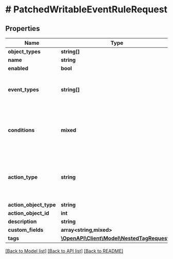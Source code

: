 # # PatchedWritableEventRuleRequest

## Properties

Name | Type | Description | Notes
------------ | ------------- | ------------- | -------------
**object_types** | **string[]** |  | [optional]
**name** | **string** |  | [optional]
**enabled** | **bool** |  | [optional]
**event_types** | **string[]** | The types of event which will trigger this rule. | [optional]
**conditions** | **mixed** | A set of conditions which determine whether the event will be generated. | [optional]
**action_type** | **string** | * &#x60;webhook&#x60; - Webhook * &#x60;script&#x60; - Script * &#x60;notification&#x60; - Notification | [optional]
**action_object_type** | **string** |  | [optional]
**action_object_id** | **int** |  | [optional]
**description** | **string** |  | [optional]
**custom_fields** | **array<string,mixed>** |  | [optional]
**tags** | [**\OpenAPI\Client\Model\NestedTagRequest[]**](NestedTagRequest.md) |  | [optional]

[[Back to Model list]](../../README.md#models) [[Back to API list]](../../README.md#endpoints) [[Back to README]](../../README.md)
